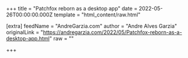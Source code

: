 
+++
title = "Patchfox reborn as a desktop app"
date = 2022-05-26T00:00:00.000Z
template = "html_content/raw.html"

[extra]
feedName = "AndreGarzia.com"
author = "Andre Alves Garzia"
originalLink = "https://andregarzia.com/2022/05/Patchfox-reborn-as-a-desktop-app.html"
raw = ""

+++

